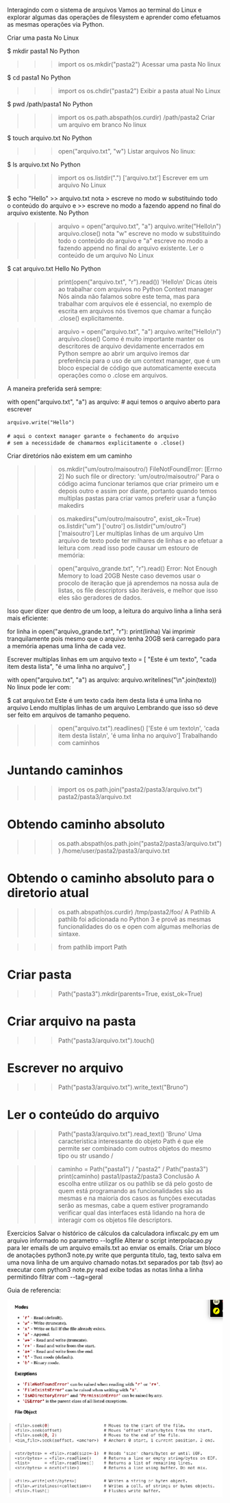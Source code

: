 Interagindo com o sistema de arquivos
Vamos ao terminal do Linux e explorar algumas das operações de filesystem e aprender como efetuamos as mesmas operações via Python.

Criar uma pasta
No Linux

$ mkdir pasta1
No Python

>>> import os
>>> os.mkdir("pasta2")
Acessar uma pasta
No linux

$ cd pasta1
No Python

>>> import os
>>> os.chdir("pasta2")
Exibir a pasta atual
No Linux

$ pwd
/path/pasta1
No Python

>>> import os
>>> os.path.abspath(os.curdir)
/path/pasta2
Criar um arquivo em branco
No linux

$ touch arquivo.txt
No Python

>>> open("arquivo.txt", "w")
Listar arquivos
No linux:

$ ls
arquivo.txt
No Python

>>> import os
>>> os.listdir(".")
['arquivo.txt']
Escrever em um arquivo
No Linux

$ echo "Hello" >> arquivo.txt
nota > escreve no modo w substituindo todo o conteúdo do arquivo e >> escreve no modo a fazendo append no final do arquivo existente.
No Python

>>> arquivo =  open("arquivo.txt", "a")
>>> arquivo.write("Hello\n")
>>> arquivo.close()
nota "w" escreve no modo w substituindo todo o conteúdo do arquivo e "a" escreve no modo a fazendo append no final do arquivo existente.
Ler o conteúdo de um arquivo
No Linux

$ cat arquivo.txt
Hello
No Python

>>> print(open("arquivo.txt", "r").read())
'Hello\n'
Dicas úteis ao trabalhar com arquivos no Python
Context manager
Nós ainda não falamos sobre este tema, mas para trabalhar com arquivos ele é essencial, no exemplo de escrita em arquivos nós tivemos que chamar a função .close() explicitamente.

>>> arquivo =  open("arquivo.txt", "a")
>>> arquivo.write("Hello\n")
>>> arquivo.close()
Como é muito importante manter os descritores de arquivo devidamente encerrados em Python sempre ao abrir um arquivo iremos dar preferência para o uso de um context manager, que é um bloco especial de código que automaticamente executa operações como o .close em arquivos.

A maneira preferida será sempre:

with open("arquivo.txt", "a") as arquivo:
    # aqui temos o arquivo aberto para escrever
    
    arquivo.write("Hello")

    # aqui o context manager garante o fechamento do arquivo 
    # sem a necessidade de chamarmos explicitamente o .close()
Criar diretórios não existem em um caminho
>>> os.mkdir("um/outro/maisoutro/)
FileNotFoundError: [Errno 2] No such file or directory: 'um/outro/maisoutro/'
Para o código acima funcionar teriamos que criar primeiro um e depois outro e assim por diante, portanto quando temos multiplas pastas para criar vamos preferir usar a função makedirs

>>> os.makedirs("um/outro/maisoutro", exist_ok=True)
>>> os.listdir("um")
['outro']
>>> os.listdir("um/outro")
['maisoutro']
Ler multiplas linhas de um arquivo
Um arquivo de texto pode ter milhares de linhas e ao efetuar a leitura com .read isso pode causar um estouro de memória:

>>> open("arquivo_grande.txt", "r").read()
Error: Not Enough Memory to load 20GB
Neste caso devemos usar o procolo de iteração que já aprendemos na nossa aula de listas, os file descriptors são iteráveis, e melhor que isso eles são geradores de dados.

Isso quer dizer que dentro de um loop, a leitura do arquivo linha a linha será mais eficiente:

for linha in open("arquivo_grande.txt", "r"):
    print(linha)
Vai imprimir tranquilamente pois mesmo que o arquivo tenha 20GB será carregado para a memória apenas uma linha de cada vez.

Escrever multiplas linhas em um arquivo
texto = [
    "Este é um texto",
    "cada item desta lista",
    "é uma linha no arquivo",
]

with open("arquivo.txt", "a") as arquivo:
    arquivo.writelines("\n".join(texto))
No linux pode ler com:

$ cat arquivo.txt
Este é um texto
cada item desta lista
é uma linha no arquivo
Lendo multiplas linhas de um arquivo
Lembrando que isso só deve ser feito em arquivos de tamanho pequeno.
>>> open("arquivo.txt").readlines()
['Este é um texto\n', 'cada item desta lista\n', 'é uma linha no arquivo']
Trabalhando com caminhos
# Juntando caminhos
>>> import os
>>> os.path.join("pasta2/pasta3/arquivo.txt")
pasta2/pasta3/arquivo.txt

# Obtendo caminho absoluto
>>> os.path.abspath(os.path.join("pasta2/pasta3/arquivo.txt"))
/home/user/pasta2/pasta3/arquivo.txt

# Obtendo o caminho absoluto para o diretorio atual
>>> os.path.abspath(os.curdir)
/tmp/pasta2/foo/
A Pathlib
A pathlib foi adicionada no Python 3 e provê as mesmas funcionalidades do os e open com algumas melhorias de sintaxe.

>>> from pathlib import Path
# Criar pasta
>>> Path("pasta3").mkdir(parents=True, exist_ok=True)
# Criar arquivo na pasta
>>> Path("pasta3/arquivo.txt").touch()
# Escrever no arquivo
>>> Path("pasta3/arquivo.txt").write_text("Bruno")
# Ler o conteúdo do arquivo
>>> Path("pasta3/arquivo.txt").read_text()
'Bruno'
Uma caracteristica interessante do objeto Path é que ele permite ser combinado com outros objetos do mesmo tipo ou str usando /

>>> caminho = Path("pasta1") / "pasta2" / Path("pasta3")
>>> print(caminho)
pasta1/pasta2/pasta3
Conclusão
A escolha entre utilizar os ou pathlib se dá pelo gosto de quem está programando as funcionalidades são as mesmas e na maioria dos casos as funções executadas serão as mesmas, cabe a quem estiver programando verificar qual das interfaces está lidando na hora de interagir com os objetos file descriptors.

Exercicios
Salvar o histórico de cálculos da calculadora infixcalc.py em um arquivo informado no parametro --logfile
Alterar o script interpolacao.py para ler emails de um arquivo emails.txt ao enviar os emails.
Criar um bloco de anotações python3 note.py write que pergunta titulo, tag, texto salva em uma nova linha de um arquivo chamado notas.txt separados por tab (tsv) ao executar com python3 note.py read exibe todas as notas linha a linha permitindo filtrar com --tag=geral


Guia de referencia:

![alt text](image.png)

